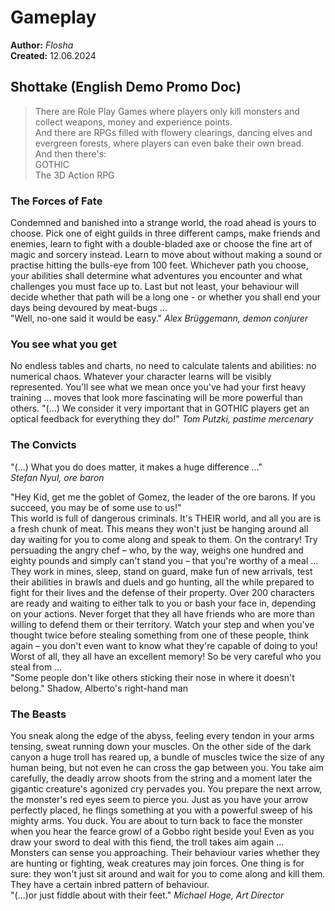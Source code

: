 # Gameplay

**Author:** *Flosha*  
**Created:** 12.06.2024



## Shottake (English Demo Promo Doc)

> There are Role Play Games where players only kill monsters and collect weapons, money and experience points.  
> And there are RPGs filled with flowery clearings, dancing elves and evergreen forests, where players can even bake their own bread.  
> And then there's:  
> GOTHIC  
> The 3D Action RPG


### The Forces of Fate

Condemned and banished into a strange world, the road ahead is yours to choose. Pick one of eight guilds in three different camps, make friends and enemies, learn to fight with a double-bladed axe or choose the fine art of magic and sorcery instead. Learn to move about without making a sound or practise hitting the bulls-eye from 100 feet. Whichever path you choose, your abilities shall determine what adventures you encounter and what challenges you must face up to. Last but not least, your behaviour will decide whether that path will be a long one - or whether you shall end your days being devoured by meat-bugs ...    
"Well, no-one said it would be easy." *Alex Brüggemann, demon conjurer*


### You see what you get

No endless tables and charts, no need to calculate talents and abilities: no numerical chaos.
Whatever your character learns will be visibly represented. You'll see what we mean once you've had your first heavy training ... moves that look more fascinating will be more powerful than others. "(...) We consider it very important that in GOTHIC players get an optical feedback for everything they do!" *Tom Putzki, pastime mercenary*


### The Convicts

"(...) What you do does matter, it makes a huge difference ..."  
*Stefan Nyul, ore baron*

"Hey Kid, get me the goblet of Gomez, the leader of the ore barons. If you succeed, you may be of some use to us!"  
This world is full of dangerous criminals. It's THEIR world, and all you are is a fresh chunk of meat. This means they won't just be hanging around all day waiting for you to come along and speak to them. On the contrary! Try persuading the angry chef – who, by the way, weighs one hundred and eighty pounds and simply can't stand you – that you're worthy of a meal ...  
They work in mines, sleep, stand on guard, make fun of new arrivals, test their abilities in brawls and duels and go hunting, all the while prepared to fight for their lives and the defense of their property. Over 200 characters are ready and waiting to either talk to you or bash your face in, depending on your actions. Never forget that they all have friends who are more than willing to defend them or their territory. Watch your step and when you've thought twice before stealing something from one of these people, think again – you don't even want to know what they're capable of doing to you! Worst of all, they all have an excellent memory! So be very careful who you steal from ...  
"Some people don't like others sticking their nose in where it doesn't belong." Shadow, Alberto's right-hand man


### The Beasts

You sneak along the edge of the abyss, feeling every tendon in your arms tensing, sweat running down your muscles. On the other side of the dark canyon a huge troll has reared up, a bundle of muscles twice the size of any human being, but not even he can cross the gap between you. You take aim carefully, the deadly arrow shoots from the string and a moment later the gigantic creature's agonized cry pervades you. You prepare the next arrow, the monster's red eyes seem to pierce you. Just as you have your arrow perfectly placed, he flings something at you with a powerful sweep of his mighty arms. You duck. You are about to turn back to face the monster when you hear the fearce growl of a Gobbo right beside you! Even as you draw your sword to deal with this fiend, the troll takes aim again ...  
Monsters can sense you approaching. Their behaviour varies whether they are hunting or fighting, weak creatures may join forces. One thing is for sure: they won't just sit around and wait for you to come along and kill them. They have a certain inbred pattern of behaviour.  
"(...)or just fiddle about with their feet." *Michael Hoge, Art Director*



<style>

    main {
        background: url("/_img/bg/code.jpg");
        background-position: top right;
        background-size: 80%;
        background-repeat: no-repeat;
        width: 100%;
    }

</style>